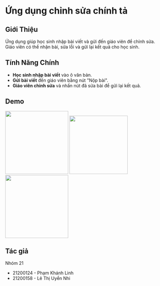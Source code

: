 # Ứng dụng chỉnh sửa chính tả
## Giới Thiệu
Ứng dụng giúp học sinh nhập bài viết và gửi đến giáo viên để chỉnh sửa. Giáo viên có thể nhận bài, sửa lỗi và gửi lại kết quả cho học sinh.

## Tính Năng Chính
- **Học sinh nhập bài viết** vào ô văn bản.
- **Gửi bài viết** đến giáo viên bằng nút "Nộp bài".
- **Giáo viên chỉnh sửa** và nhấn nút đã sửa bài để gửi lại kết quả.

## Demo
<img src="https://drive.google.com/uc?export=view&id=1MZ3KwrkMazfFW6q6rYbyeKKq8cfG1ttw" width="200"/> <img src="https://drive.google.com/uc?export=view&id=1psUYcPkNVCyT9_J_PTB6I2X44EG4ln9N" width="185"/> <img src="https://drive.google.com/uc?export=view&id=1wjJzfJ70CVOp1v4tFp62y6_HMJs3DpuA" width="200"/>


## Tác giả
Nhóm 21
- 21200124 - Phạm Khánh Linh
- 21200158 - Lê Thị Uyển Nhi

